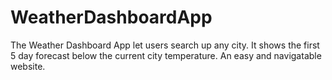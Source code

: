 # WeatherDashboardApp

The Weather Dashboard App let users search up any city. It shows the first 5 day forecast below the current city temperature. An easy and navigatable website.
